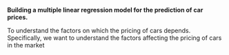 
<b> Building a multiple linear regression model for the prediction of car prices. </b>

<p>To understand the factors on which the pricing of cars depends. Specifically, we want to understand the factors affecting the pricing of cars in the market</p>
